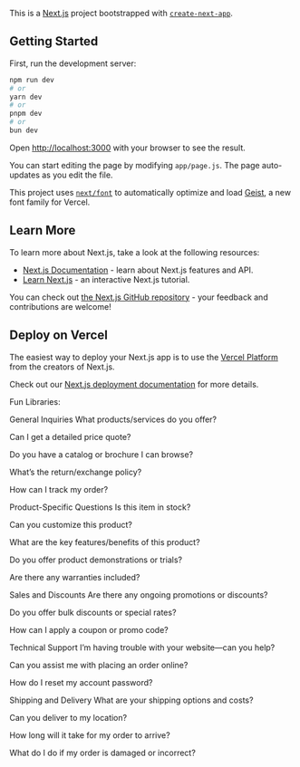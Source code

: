 This is a [Next.js](https://nextjs.org) project bootstrapped with [`create-next-app`](https://github.com/vercel/next.js/tree/canary/packages/create-next-app).

## Getting Started

First, run the development server:

```bash
npm run dev
# or
yarn dev
# or
pnpm dev
# or
bun dev
```

Open [http://localhost:3000](http://localhost:3000) with your browser to see the result.

You can start editing the page by modifying `app/page.js`. The page auto-updates as you edit the file.

This project uses [`next/font`](https://nextjs.org/docs/app/building-your-application/optimizing/fonts) to automatically optimize and load [Geist](https://vercel.com/font), a new font family for Vercel.

## Learn More

To learn more about Next.js, take a look at the following resources:

- [Next.js Documentation](https://nextjs.org/docs) - learn about Next.js features and API.
- [Learn Next.js](https://nextjs.org/learn) - an interactive Next.js tutorial.

You can check out [the Next.js GitHub repository](https://github.com/vercel/next.js) - your feedback and contributions are welcome!

## Deploy on Vercel

The easiest way to deploy your Next.js app is to use the [Vercel Platform](https://vercel.com/new?utm_medium=default-template&filter=next.js&utm_source=create-next-app&utm_campaign=create-next-app-readme) from the creators of Next.js.

Check out our [Next.js deployment documentation](https://nextjs.org/docs/app/building-your-application/deploying) for more details.

Fun Libraries:

General Inquiries
What products/services do you offer?

Can I get a detailed price quote?

Do you have a catalog or brochure I can browse?

What’s the return/exchange policy?

How can I track my order?

Product-Specific Questions
Is this item in stock?

Can you customize this product?

What are the key features/benefits of this product?

Do you offer product demonstrations or trials?

Are there any warranties included?

Sales and Discounts
Are there any ongoing promotions or discounts?

Do you offer bulk discounts or special rates?

How can I apply a coupon or promo code?

Technical Support
I’m having trouble with your website—can you help?

Can you assist me with placing an order online?

How do I reset my account password?

Shipping and Delivery
What are your shipping options and costs?

Can you deliver to my location?

How long will it take for my order to arrive?

What do I do if my order is damaged or incorrect?
